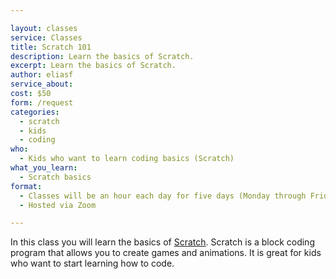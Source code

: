 ```yaml
---

layout: classes
service: Classes
title: Scratch 101
description: Learn the basics of Scratch.
excerpt: Learn the basics of Scratch.
author: eliasf
service_about: 
cost: $50
form: /request
categories:
  - scratch
  - kids
  - coding
who:
  - Kids who want to learn coding basics (Scratch)
what_you_learn:
  - Scratch basics
format:
  - Classes will be an hour each day for five days (Monday through Friday)
  - Hosted via Zoom

---
```


In this class you will learn the basics of [Scratch](https://scratch.mit.edu/). Scratch is a block coding program that allows you to create games and animations.  It is great for kids who want to start learning how to code.